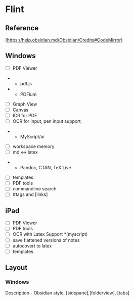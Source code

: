 # Flint

## Reference
[https://help.obsidian.md/Obsidian/Credits#CodeMirror]

## Windows

- [ ] PDF Viewer
- - pdf.js
- - PDFium
- [ ] Graph View
- [ ] Canvas
- [ ] ICR for PDF
- [ ] OCR for input, pen input support,
- - MyScript/ai
- [ ] workspace memory
- [ ] md <-> latex
- - Pandoc, CTAN, TeX Live
- [ ] templates
- [ ] PDF tools
- [ ] commandline search
- [ ] #tags and [links]

## iPad

- [ ] PDF Viewer
- [ ] PDF tools
- [ ] OCR with Latex Support *(myscript)
- [ ] save flattened versions of notes
- [ ] autocovert to latex
- [ ] templates

## Layout

### Windows

Description - Obsidian style, [sidepane],[folderview], [tabs]